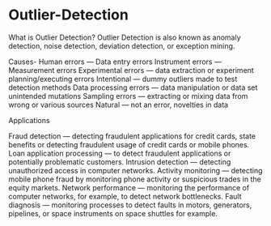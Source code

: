 # Outlier-Detection

What is Outlier Detection?
Outlier Detection is also known as anomaly detection, noise detection, deviation detection, or exception mining.

Causes-
Human errors — Data entry errors
Instrument errors — Measurement errors
Experimental errors — data extraction or experiment planning/executing errors
Intentional — dummy outliers made to test detection methods
Data processing errors — data manipulation or data set unintended mutations
Sampling errors — extracting or mixing data from wrong or various sources
Natural — not an error, novelties in data

Applications

Fraud detection — detecting fraudulent applications for credit cards,
state benefits or detecting fraudulent usage of credit cards or mobile phones.
Loan application processing — to detect fraudulent applications or
potentially problematic customers.
Intrusion detection — detecting unauthorized access in computer
networks.
Activity monitoring — detecting mobile phone fraud by monitoring
phone activity or suspicious trades in the equity markets.
Network performance — monitoring the performance of computer
networks, for example, to detect network bottlenecks.
Fault diagnosis — monitoring processes to detect faults in motors,
generators, pipelines, or space instruments on space shuttles for
example.

